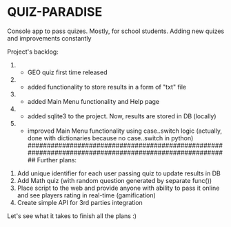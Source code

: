 # QUIZ-PARADISE
Console app to pass quizes. Mostly, for school students. 
Adding new quizes and improvements constantly

Project's backlog:
1. - GEO quiz first time released
2. - added functionality to store results in a form of "txt" file
3. - added Main Menu functionality and Help page
4. - added sqlite3 to the project. Now, results are stored in DB (locally)
5. - improved Main Menu functionality using case..switch logic (actually, done with dictionaries because no case..switch in python)
########################################################################################################
Further plans:
1) Add unique identifier for each user passing quiz to update results in DB
2) Add Math quiz (with random question generated by separate func())
3) Place script to the web and provide anyone with ability to pass it online and see players rating in real-time (gamification)
4) Create simple API for 3rd parties integration

Let's see what it takes to finish all the plans :)
